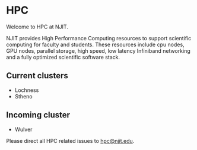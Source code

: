 # HPC

Welcome to HPC at NJIT.

NJIT provides High Performance Computing resources to support scientific computing for faculty and students. These resources include cpu nodes, GPU nodes, parallel storage, high speed, low latency Infiniband networking and a fully optimized scientific software stack.

## Current clusters

* Lochness
* Stheno
 

## Incoming cluster

* Wulver

Please direct all HPC related issues to hpc@njit.edu.
